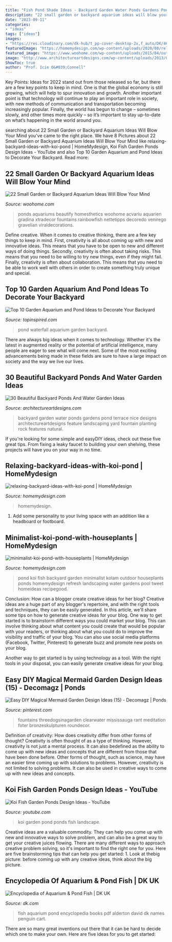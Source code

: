 ```yaml
---
title: "Fish Pond Shade Ideas - Backyard Garden Water Ponds Gardens Pond Terrace Nice Designs Architectureartdesigns Feature Landscaping Yard Fountain Planting Rock Features Natural"
description: "22 small garden or backyard aquarium ideas will blow your mind"
date: "2023-09-11"
categories:
- "ideas"
tags: ["ideas"]
images:
- "https://res.cloudinary.com/dk-hub/t_pp-cover-desktop-2x,f_auto/DK/461d5ca61f3d47c79685e1f0853a7dee/70c4a1e3b2034c10a3a7ad6e5e6f9051.jpg"
featuredImage: "https://homemydesign.com/wp-content/uploads/2020/08/relaxing-backyard-ideas-with-koi-pond.jpg"
featured_image: "https://www.woohome.com/wp-content/uploads/2015/04/outdoor-fish-tank-pond-woohome-12.jpg"
image: "http://www.architectureartdesigns.com/wp-content/uploads/2013/04/Backyard-ArchitectureArtDesigns-18.jpg"
ShowToc: true
author: "Prof. Icie O&#039;Connell"
---
```



Key Points:
Ideas for 2022 stand out from those released so far, but there are a few key points to keep in mind. One is that the global economy is still growing, which will help to spur innovation and growth. Another important point is that technology will continue to play an important role in society, with new methods of communication and transportation becoming increasingly popular. Finally, the world has begun to change – sometimes slowly, and other times more quickly – so it’s important to stay up-to-date on what’s happening in the world around you.

	

		
searching about 22 Small Garden or Backyard Aquarium Ideas Will Blow Your Mind you've came to the right place. We have 8 Pictures about 22 Small Garden or Backyard Aquarium Ideas Will Blow Your Mind like relaxing-backyard-ideas-with-koi-pond | HomeMydesign, Koi Fish Garden Ponds Design Ideas - YouTube and also Top 10 Garden Aquarium and Pond Ideas to Decorate Your Backyard. Read more:
		
    
## 22 Small Garden Or Backyard Aquarium Ideas Will Blow Your Mind

<img loading=lazy src="https://www.woohome.com/wp-content/uploads/2015/04/outdoor-fish-tank-pond-woohome-12.jpg" onerror="this.onerror=null;this.src='https://tse4.mm.bing.net/th?id=OIP.EAot-lPifNTfgNdioRtMXAHaKf&amp;pid=15.1';" alt="22 Small Garden or Backyard Aquarium Ideas Will Blow Your Mind">

_Source: woohome.com_

>ponds aquariums beautify homesthetics woohome acvariu aquarien gradina xtradecor fountains rainbowfish nettetipps decoredo venirego gravelian viraldecorations. 

	

Define creative.
When it comes to creative thinking, there are a few key things to keep in mind. First, creativity is all about coming up with new and innovative ideas. This means that you have to be open to new and different ways of doing things. Secondly, creativity is often about taking risks. This means that you need to be willing to try new things, even if they might fail. Finally, creativity is often about collaboration. This means that you need to be able to work well with others in order to create something truly unique and special.

    
## Top 10 Garden Aquarium And Pond Ideas To Decorate Your Backyard

<img loading=lazy src="https://www.topinspired.com/wp-content/uploads/2015/05/4-Pond-with-Waterfall.jpg" onerror="this.onerror=null;this.src='https://tse2.mm.bing.net/th?id=OIP.z5DJZUhFIeeCtysS8xGi0QHaKL&amp;pid=15.1';" alt="Top 10 Garden Aquarium and Pond Ideas to Decorate Your Backyard">

_Source: topinspired.com_

>pond waterfall aquarium garden backyard. 

	

There are always big ideas when it comes to technology. Whether it's the latest in augmented reality or the potential of artificial intelligence, many people are eager to see what will come next. Some of the most exciting advancements being made in these fields are sure to have a large impact on society and the way we live our lives.

    
## 30 Beautiful Backyard Ponds And Water Garden Ideas

<img loading=lazy src="http://www.architectureartdesigns.com/wp-content/uploads/2013/04/Backyard-ArchitectureArtDesigns-18.jpg" onerror="this.onerror=null;this.src='https://tse4.mm.bing.net/th?id=OIP.0GZQW2FORqspwuEHa2lCzwHaJ4&amp;pid=15.1';" alt="30 Beautiful Backyard Ponds And Water Garden Ideas">

_Source: architectureartdesigns.com_

>backyard garden water ponds gardens pond terrace nice designs architectureartdesigns feature landscaping yard fountain planting rock features natural. 

	

If you're looking for some simple and easyDIY ideas, check out these five great tips. From fixing a leaky faucet to building your own shelving, these projects will have you on your way in no time.

    
## Relaxing-backyard-ideas-with-koi-pond | HomeMydesign

<img loading=lazy src="https://homemydesign.com/wp-content/uploads/2020/08/relaxing-backyard-ideas-with-koi-pond.jpg" onerror="this.onerror=null;this.src='https://tse1.mm.bing.net/th?id=OIP.cIGf7jOUY_esI4w9YJIY_QHaLH&amp;pid=15.1';" alt="relaxing-backyard-ideas-with-koi-pond | HomeMydesign">

_Source: homemydesign.com_

>homemydesign. 

	

1. Add some personality to your living space with an addition like a headboard or footboard.

    
## Minimalist-koi-pond-with-houseplants | HomeMydesign

<img loading=lazy src="https://homemydesign.com/wp-content/uploads/2020/08/minimalist-koi-pond-with-houseplants.jpg" onerror="this.onerror=null;this.src='https://tse4.mm.bing.net/th?id=OIP.h4CAa3Ce5INuVPcMEkB5kgHaJ4&amp;pid=15.1';" alt="minimalist-koi-pond-with-houseplants | HomeMydesign">

_Source: homemydesign.com_

>pond koi fish backyard garden minimalist kolam outdoor houseplants ponds homemydesign refresh landscaping water gardens pool tweet homeideas recipegood. 

	

Conclusion: How can a blogger create creative ideas for her blog?
Creative ideas are a huge part of any blogger's repertoire, and with the right tools and techniques, they can be easily generated. In this article, we'll share some tips on how to generate creative ideas for your blog.
One way to get started is to brainstorm different ways you could market your blog. This can involve thinking about what content you could create that would be popular with your readers, or thinking about what you could do to improve the visibility and traffic of your blog. You can also use social media platforms (Facebook, Twitter, Pinterest) to generate buzz and promote new posts on your blog.

Another way to get started is by using technology as a tool. With the right tools in your disposal, you can easily generate creative ideas for your blog.

    
## Easy DIY Magical Mermaid Garden Design Ideas (15) - Decomagz | Ponds

<img loading=lazy src="https://i.pinimg.com/736x/d0/a8/a0/d0a8a012fa3d59472af59e5cf46c2161.jpg" onerror="this.onerror=null;this.src='https://tse1.mm.bing.net/th?id=OIP.VhP-jDUyIcDI1SjtBcXUrgHaLK&amp;pid=15.1';" alt="Easy DIY Magical Mermaid Garden Design Ideas (15) - Decomagz | Ponds">

_Source: pinterest.com_

>fountains threedogsinagarden clearwater mississauga rant meditation foter bronzeskulpturen roundecor. 

	

Definition of creativity: How does creativity differ from other forms of thought?
Creativity is often thought of as a type of thinking. However, creativity is not just a mental process. It can also bedefined as the ability to come up with new ideas and concepts that are different from those that have been done before. Other forms of thought, such as science, may have an easier time coming up with solutions to problems. However, creativity is not limited to solving problems. It can also be used in creative ways to come up with new ideas and concepts.

    
## Koi Fish Garden Ponds Design Ideas - YouTube

<img loading=lazy src="https://i.ytimg.com/vi/cvx3ebmsI0E/maxresdefault.jpg" onerror="this.onerror=null;this.src='https://tse2.mm.bing.net/th?id=OIP.rgHiuL5YJA9RnhEw3huZwwHaFj&amp;pid=15.1';" alt="Koi Fish Garden Ponds Design Ideas - YouTube">

_Source: youtube.com_

>koi garden pond ponds fish landscape. 

	

Creative ideas are a valuable commodity. They can help you come up with new and innovative ways to solve problem, and can also be a great way to get your creative juices flowing. There are many different ways to approach creative problem solving, so it's important to find the right one for you. Here are five brainstorming tips that can help you get started: 1. Look at thebig picture: before coming up with any creative ideas, think about the big picture.

    
## Encyclopedia Of Aquarium &amp; Pond Fish | DK UK

<img loading=lazy src="https://res.cloudinary.com/dk-hub/t_pp-cover-desktop-2x,f_auto/DK/461d5ca61f3d47c79685e1f0853a7dee/70c4a1e3b2034c10a3a7ad6e5e6f9051.jpg" onerror="this.onerror=null;this.src='https://tse1.mm.bing.net/th?id=OIP.0esviaNNHl_zc9xFDZsSnwHaJJ&amp;pid=15.1';" alt="Encyclopedia of Aquarium &amp; Pond Fish | DK UK">

_Source: dk.com_

>fish aquarium pond encyclopedia books pdf alderton david dk names penguin cart. 

	

There are so many great inventions out there that it can be hard to decide which one to make your own. Here are five ideas for you to get started: 

